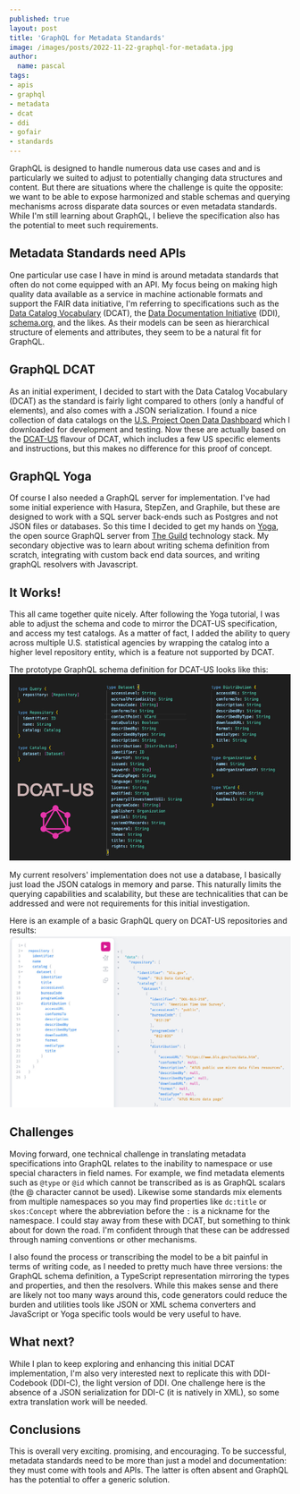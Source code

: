 ```yaml
---
published: true
layout: post
title: 'GraphQL for Metadata Standards'
image: /images/posts/2022-11-22-graphql-for-metadata.jpg
author:
  name: pascal
tags:
- apis
- graphql
- metadata
- dcat
- ddi
- gofair
- standards
---
```


GraphQL is designed to handle numerous data use cases and and is particularly we suited to adjust to potentially changing data structures and content. But there are situations where the challenge is quite the opposite: we want to be able to expose harmonized and stable schemas and querying mechanisms across disparate data sources or even metadata standards. While I'm still learning about GraphQL, I believe the specification also has the potential to meet such requirements.

## Metadata Standards need APIs

One particular use case I have in mind is around metadata standards that often do not come equipped with an API. My focus being on making high quality data available as a service in machine actionable formats and support the FAIR data initiative, I'm referring to specifications such as the [Data Catalog Vocabulary](https://www.w3.org/TR/vocab-dcat-2/) (DCAT), the [Data Documentation Initiative](https://ddialliance.org/) (DDI), [schema.org](https://schema.org/), and the likes. As their models can be seen as hierarchical structure of elements and attributes, they seem to be a natural fit for GraphQL.

## GraphQL DCAT

As an initial experiment, I decided to start with the Data Catalog Vocabulary (DCAT) as the standard is fairly light compared to others (only a handful of elements), and also comes with a JSON serialization. I found a nice collection of data catalogs on the [U.S. Project Open Data Dashboard](https://dashboard.data.gov/) which I downloaded for development and testing. Now these are actually based on the [DCAT-US](https://resources.data.gov/resources/dcat-us/) flavour of DCAT, which includes a few US specific elements and instructions, but this makes no difference for this proof of concept.

## GraphQL Yoga

Of course I also needed a GraphQL server for implementation. I've had some initial experience with Hasura, StepZen, and Graphile, but these are designed to work with a SQL server back-ends such as Postgres and not JSON files or databases. So this time I decided to get my hands on [Yoga](https://the-guild.dev/graphql/yoga-server), the open source GraphQL server from [The Guild](https://the-guild.dev/) technology stack. My secondary objective was to learn about writing schema definition from scratch, integrating with custom back end data sources, and writing graphQL resolvers with Javascript.

## It Works!
This all came together quite nicely. After following the Yoga tutorial, I was able to adjust the schema and code to mirror the DCAT-US specification, and access my test catalogs. As a matter of fact, I added the ability to query across multiple U.S. statistical agencies by wrapping the catalog into a higher level repository entity, which is a feature not supported by DCAT.

The prototype GraphQL schema definition for DCAT-US looks like this:
![A prototype GraphQL schema definition for DCAT-US](/images/posts/2022-11-22-graphql-for-metadata_01.jpg)

My current resolvers' implementation does not use a database, I basically just load the JSON catalogs in memory and parse. This naturally limits the querying capabilities and scalability, but these are technicalities that can be addressed and were not requirements for this initial investigation. 

Here is an example of a basic GraphQL query on DCAT-US repositories and results:
![A minimal GraphQL query on DCAT-US repositories](/images/posts/2022-11-22-graphql-for-metadata_02.jpg)

## Challenges

Moving forward, one technical challenge in translating metadata specifications into GraphQL relates to the inability to namespace or use special characters in field names. For example, we find metadata elements such as `@type` or `@id` which cannot be transcribed as is as GraphQL scalars (the @ character cannot be used). Likewise some standards mix elements from multiple namespaces so you may find properties like `dc:title` or `skos:Concept` where the abbreviation before the `:` is a nickname for the namespace. I could stay away from these with DCAT, but something to think about for down the road. I'm confident through that these can be addressed through naming conventions or other mechanisms.

I also found the process or transcribing the model to be a bit painful in terms of writing code, as I needed to pretty much have three versions: the GraphQL schema definition, a TypeScript representation mirroring the types and properties, and then the resolvers. While this makes sense and there are likely not too many ways around this, code generators could reduce the burden and utilities tools like JSON or XML schema converters and JavaScript or Yoga specific tools would be very useful to have.

## What next?

While I plan to keep exploring and enhancing this initial DCAT implementation, I'm also very interested next to replicate this with DDI-Codebook (DDI-C), the light version of DDI. One challenge here is the absence of a JSON serialization for DDI-C (it is natively in XML), so some extra translation work will be needed.

## Conclusions
This is overall very exciting. promising, and encouraging. To be successful, metadata standards need to be more than just a model and documentation: they must come with tools and APIs. The latter is often absent and GraphQL has the potential to offer a generic solution.

